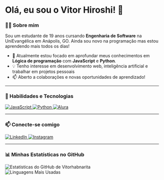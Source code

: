 # Olá, eu sou o Vitor Hiroshi! 👋

### 👨‍💻 Sobre mim
Sou um estudante de 19 anos cursando **Engenharia de Software** na UniEvangélica em Anápolis, GO. Ainda sou novo na programação mas estou aprendendo mais todos os dias!

- 🌱 Atualmente estou focado em aprofundar meus conhecimentos em **Lógica de programação** com **JavaScript** e **Python**.
- 💡 Tenho interesse em desenvolvimento web, inteligência artificial e trabalhar em projetos pessoais
- 📫 Aberto a colaborações e novas oportunidades de aprendizado!

---

### 🚀 Habilidades e Tecnologias

<p align="left">
  <a href="https://developer.mozilla.org/en-US/docs/Web/JavaScript" target="_blank" rel="noreferrer">
    <img src="https://img.shields.io/badge/JavaScript-F7DF1E?style=for-the-badge&logo=javascript&logoColor=black" alt="JavaScript"/>
  </a>
  <a href="https://www.python.org" target="_blank" rel="noreferrer">
    <img src="https://img.shields.io/badge/Python-3776AB?style=for-the-badge&logo=python&logoColor=white" alt="Python"/>
  </a>
  <a href=https://cursos.alura.com.br/user/vitorhabnarita target="_blank">
    <img src="https://img.shields.io/badge/Alura-00A86B?style=for-the-badge&logo=alura&logoColor=white" target="_blank" alt="Alura">
  </a>
</p>

---

### 📫 Conecte-se comigo

<p align="left">
  <a href=https://www.linkedin.com/in/vitor-hiroshi-alkmin-beda-narita-282a5b34b/ target="_blank">
    <img src="https://img.shields.io/badge/-LinkedIn-0077B5?style=for-the-badge&logo=linkedin&logoColor=white" target="_blank" alt="LinkedIn">
  </a>
  <a href=https://www.instagram.com/vitor.habn target="_blank">
    <img src="https://img.shields.io/badge/-Instagram-E4405F?style=for-the-badge&logo=instagram&logoColor=white" target="_blank" alt="Instagram">
  </a>
  
</p>

---

### 📊 Minhas Estatísticas no GitHub

![Estatísticas do GitHub de Vitorhabnarita](https://github-readme-stats.vercel.app/api?username=Vitorhabnarita&show_icons=true&theme=dracula&include_all_commits=true&count_private=true)
<br/>
![Linguagens Mais Usadas](https://github-readme-stats.vercel.app/api/top-langs/?username=Vitorhabnarita&layout=compact&langs_count=7&theme=dracula)
